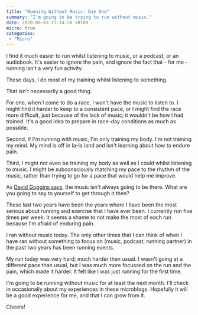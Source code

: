 ```yaml
---
title: "Running Without Music: Day One"
summary: "I'm going to be trying to run without music."
date: 2020-06-03 23:14:58 +0100
micro: true
categories:
 - "Micro"
---
```

I find it much easier to run whilst listening to music, or a podcast, or an audiobook. It's easier to ignore the pain, and ignore the fact that - for me - running isn't a very fun activity.

These days, I do most of my training whilst listening to something.

That isn't necessarily a good thing.

For one, when I come to do a race, I won't have the music to listen to. I might find it harder to keep to a consistent pace, or I might find the race more difficult, just because of the lack of music; it wouldn't be how I had trained. It's a good idea to prepare in race-day conditions as much as possible.

Second, if I'm running with music, I'm only training my body. I'm not training my mind. My mind is off in la-la land and isn't learning about how to endure pain.

Third, I might not even be training my body as well as I could whilst listening to music. I might be subconsciously matching my pace to the rhythm of the music, rather than trying to go for a pace that would help me improve.

As [David Goggins says](https://www.instagram.com/p/BmJkJxtA4Du/), the music isn't always going to be there. What are you going to say to yourself to get through it then?

These last two years have been the years where I have been the most serious about running and exercise that I have ever been. I currently run five times per week. It seems a shame to not make the most of each run because I'm afraid of enduring pain.

I ran without music today. The only other times that I can think of when I have ran without something to focus on (music, podcast, running partner) in the past two years has been running events.

My run today was very hard; much harder than usual. I wasn't going at a different pace than usual, but I was much more focussed on the run and the pain, which made it harder. It felt like I was just running for the first time.

I'm going to be running without music for at least the next month. I'll check in occasionally about my experiences in these microblogs. Hopefully it will be a good experience for me, and that I can grow from it.

Cheers!